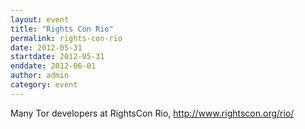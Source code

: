 ```yaml
---
layout: event
title: "Rights Con Rio"
permalink: rights-con-rio
date: 2012-05-31
startdate: 2012-05-31
enddate: 2012-06-01
author: admin
category: event
---
```


Many Tor developers at RightsCon Rio, http://www.rightscon.org/rio/

